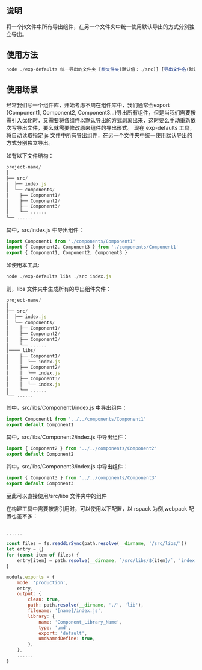 ## 说明

将一个js文件中所有导出组件，在另一个文件夹中统一使用默认导出的方式分别独立导出。

## 使用方法

```javascript
node ./exp-defaults 统一导出的文件夹 [根文件夹(默认值：./src)] [导出文件名(默认值：index.js)]
```

## 使用场景

经常我们写一个组件库，开始考虑不周在组件库中，我们通常会export {Component1, Component2, Component3...}导出所有组件，但是当我们需要按需引入优化时，又需要将各组件以默认导出的方式剥离出来，这时要么手动重新依次写导出文件，要么就需要修改原来组件的导出形式。
现在 exp-defaults 工具，将自动读取指定 js 文件中所有导出组件，在另一个文件夹中统一使用默认导出的方式分别独立导出。

如有以下文件结构：
```javascript
project-name/
│
├── src/
│  ├── index.js
│  └── components/
│    ├── Component1/
│    ├── Component2/
│    ├── Component3/
│    └── ......
└── ......
```

其中，src/index.js 中导出组件：

```javascript
import Component1 from './components/Component1'
import { Component2, Component3 } from './components/Component1'
export { Component1, Component2, Component3 }
```

如使用本工具:

```javascript
node ./exp-defaults libs ./src index.js
```

则，libs 文件夹中生成所有的导出组件文件：
```javascript
project-name/
│
├── src/
│  ├── index.js
│  └── components/
│    ├── Component1/
│    ├── Component2/
│    ├── Component3/
│    └── ......
│──── libs/
│    ├── Component1/
│    │  └── index.js
│    ├── Component2/
│    │  └── index.js
│    ├── Component3/
│    │  └── index.js
│    └── ......
└── ......
```

其中，src/libs/Component1/index.js 中导出组件：

```javascript
import Component1 from '../../components/Component1'
export default Component1
```

其中，src/libs/Component2/index.js 中导出组件：

```javascript
import { Component2 } from '../../components/Component2'
export default Component2
```

其中，src/libs/Component3/index.js 中导出组件：

```javascript
import { Component3 } from '../../components/Component3'
export default Component3
```

至此可以直接使用/src/libs 文件夹中的组件

在构建工具中需要按需引用时，可以使用以下配置，以 rspack 为例,webpack 配置也差不多：

```javascript

......

const files = fs.readdirSync(path.resolve(__dirname, '/src/libs/'))
let entry = {}
for (const item of files) {
    entry[item] = path.resolve(__dirname, `/src/libs/${item}/`, 'index.js')
}

module.exports = {
    mode: 'production',
    entry,
    output: {
        clean: true,
        path: path.resolve(__dirname, './', 'lib'),
        filename: '[name]/index.js',
        library: {
            name: 'Component_Library_Name',
            type: 'umd',
            export: 'default',
            umdNamedDefine: true,
        },
    },
    ......
}

```
